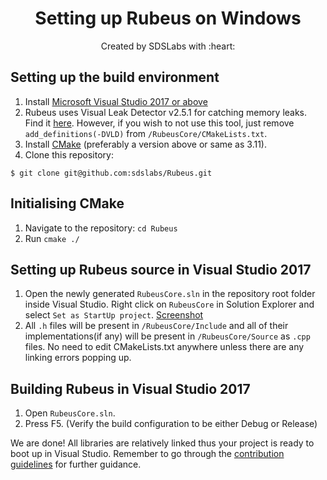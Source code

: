 <p>
<h1 align=center><strong>Setting up Rubeus on Windows</strong></h1>
<p/>

<p align=center>
Created by SDSLabs with :heart:
</p>

## Setting up the build environment
1. Install [Microsoft Visual Studio 2017 or above](https://www.visualstudio.com/)
2. Rubeus uses Visual Leak Detector v2.5.1 for catching memory leaks. Find it [here](https://github.com/KindDragon/vld/releases/tag/v2.5.1). However, if you wish to not use this tool, just remove `add_definitions(-DVLD)` from `/RubeusCore/CMakeLists.txt`.
3. Install [CMake](https://cmake.org/) (preferably a version above or same as 3.11).
4. Clone this repository:
```shell
$ git clone git@github.com:sdslabs/Rubeus.git
```

## Initialising CMake
1. Navigate to the repository: `cd Rubeus`
2. Run `cmake ./`

## Setting up Rubeus source in Visual Studio 2017
1. Open the newly generated `RubeusCore.sln` in the repository root folder inside Visual Studio. Right click on `RubeusCore` in Solution Explorer and select `Set as StartUp project`. [Screenshot](https://imgur.com/a/xadxwsG)
2. All `.h` files will be present in `/RubeusCore/Include` and all of their implementations(if any) will be present in `/RubeusCore/Source` as `.cpp` files. No need to edit CMakeLists.txt anywhere unless there are any linking errors popping up.

## Building Rubeus in Visual Studio 2017
1. Open `RubeusCore.sln`.
2. Press F5. (Verify the build configuration to be either Debug or Release)

We are done! All libraries are relatively linked thus your project is ready to boot up in Visual Studio. Remember to go through the [contribution guidelines](CONTRIBUTING.md) for further guidance.
